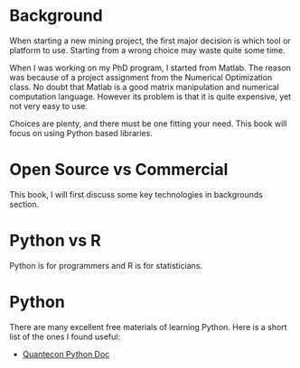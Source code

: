 # Background
When starting a new mining project, the first major decision is which tool or platform to use. Starting from a wrong choice may waste quite some time. 

When I was working on my PhD program, I started from Matlab. The reason was because of a project assignment from the Numerical Optimization class. No doubt that Matlab is a good matrix manipulation and numerical computation language. However its problem is that it is quite expensive, yet not very easy to use.

Choices are plenty, and there must be one fitting your need. This book will focus on using Python based libraries. 

# Open Source vs Commercial

This book, I will first discuss some key technologies in backgrounds section. 

# Python vs R

Python is for programmers and R is for statisticians.

# Python
There are many excellent free materials of learning Python. Here is a short list of the ones I found useful:
* [Quantecon Python Doc](http://quant-econ.net/py/index.html)


